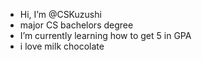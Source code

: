 - Hi, I’m @CSKuzushi
- major CS bachelors degree
- I’m currently learning how to get 5 in GPA
- i love milk chocolate
  

<!---
CSKuzushi/CSKuzushi is a ✨ special ✨ repository because its `README.md` (this file) appears on your GitHub profile.
You can click the Preview link to take a look at your changes.
--->
